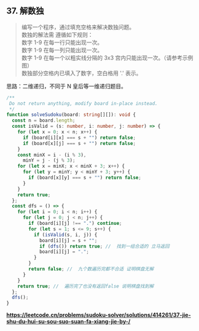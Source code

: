 ## 37. 解数独

> 编写一个程序，通过填充空格来解决数独问题。  
> 数独的解法需 遵循如下规则：  
> 数字 1-9 在每一行只能出现一次。  
> 数字 1-9 在每一列只能出现一次。  
> 数字 1-9 在每一个以粗实线分隔的 3x3 宫内只能出现一次。（请参考示例图）  
> 数独部分空格内已填入了数字，空白格用 '.' 表示。

思路：二维递归，不同于 N 皇后等一维递归题目。

```typescript
/**
 Do not return anything, modify board in-place instead.
 */
function solveSudoku(board: string[][]): void {
  const n = board.length;
  const isValid = (s: number, i: number, j: number) => {
    for (let x = 0; x < n; x++) {
      if (board[i][x] === s + "") return false;
      if (board[x][j] === s + "") return false;
    }
    const minX = i - (i % 3),
      minY = j - (j % 3);
    for (let x = minX; x < minX + 3; x++) {
      for (let y = minY; y < minY + 3; y++) {
        if (board[x][y] === s + "") return false;
      }
    }
    return true;
  };
  const dfs = () => {
    for (let i = 0; i < n; i++) {
      for (let j = 0; j < n; j++) {
        if (board[i][j] !== ".") continue;
        for (let s = 1; s <= 9; s++) {
          if (isValid(s, i, j)) {
            board[i][j] = s + "";
            if (dfs()) return true; //  找到一组合适的 立马返回
            board[i][j] = ".";
          }
        }
        return false; //  九个数遍历完都不合适 证明棋盘无解
      }
    }
    return true; //  遍历完了也没有返回false 说明棋盘找到解
  };
  dfs();
}
```

**https://leetcode.cn/problems/sudoku-solver/solutions/414261/37-jie-shu-du-hui-su-sou-suo-suan-fa-xiang-jie-by-/**
